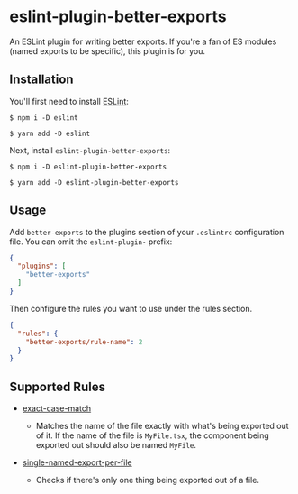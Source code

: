 # eslint-plugin-better-exports

An ESLint plugin for writing better exports. If you're a fan of ES modules (named exports to be specific), this plugin is for you.

## Installation

You'll first need to install [ESLint](http://eslint.org):

```
$ npm i -D eslint

$ yarn add -D eslint
```

Next, install `eslint-plugin-better-exports`:

```
$ npm i -D eslint-plugin-better-exports 

$ yarn add -D eslint-plugin-better-exports
```


## Usage

Add `better-exports` to the plugins section of your `.eslintrc` configuration file. You can omit the `eslint-plugin-` prefix:

```json
{
  "plugins": [
    "better-exports"
  ]
}
```


Then configure the rules you want to use under the rules section.

```json
{
  "rules": {
    "better-exports/rule-name": 2
  }
}
```

## Supported Rules

* [exact-case-match](https://github.com/yourAverageDeveloper/eslint-plugin-better-exports/blob/master/docs/rules/exact-case-match.md)
  - Matches the name of the file exactly with what's being exported out of it. If the name of the file is `MyFile.tsx`, the component being exported out should also be named `MyFile`. 

* [single-named-export-per-file](https://github.com/yourAverageDeveloper/eslint-plugin-better-exports/blob/master/docs/rules/single-named-export-per-file.md)
  - Checks if there's only one thing being exported out of a file.





